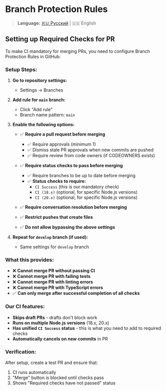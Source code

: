 # Branch Protection Rules

> **Language:** [🇷🇺 Русский](./BRANCH_PROTECTION.md) | 🇺🇸 English

## Setting up Required Checks for PR

To make CI mandatory for merging PRs, you need to configure Branch Protection Rules in GitHub:

### Setup Steps:

1. **Go to repository settings:**
   - Settings → Branches

2. **Add rule for `main` branch:**
   - Click "Add rule"
   - Branch name pattern: `main`

3. **Enable the following options:**
   - ✅ **Require a pull request before merging**
     - ✅ Require approvals (minimum 1)
     - ✅ Dismiss stale PR approvals when new commits are pushed
     - ✅ Require review from code owners (if CODEOWNERS exists)
   
   - ✅ **Require status checks to pass before merging**
     - ✅ Require branches to be up to date before merging
     - ✅ **Status checks to require:**
       - `CI Success` (this is our mandatory check)
       - `CI (18.x)` (optional, for specific Node.js versions)
       - `CI (20.x)` (optional, for specific Node.js versions)
   
   - ✅ **Require conversation resolution before merging**
   - ✅ **Restrict pushes that create files**
   - ✅ **Do not allow bypassing the above settings**

4. **Repeat for `develop` branch (if used):**
   - Same settings for `develop` branch

### What this provides:

- ❌ **Cannot merge PR without passing CI**
- ❌ **Cannot merge PR with failing tests**
- ❌ **Cannot merge PR with linting errors**
- ❌ **Cannot merge PR with TypeScript errors**
- ✅ **Can only merge after successful completion of all checks**

### Our CI features:

- **Skips draft PRs** - drafts don't block work
- **Runs on multiple Node.js versions** (18.x, 20.x)
- **Has unified `CI Success` status** - this is what you need to add to required checks
- **Automatically cancels on new commits** in PR

### Verification:

After setup, create a test PR and ensure that:
1. CI runs automatically
2. "Merge" button is blocked until checks pass
3. Shows "Required checks have not passed" status 
